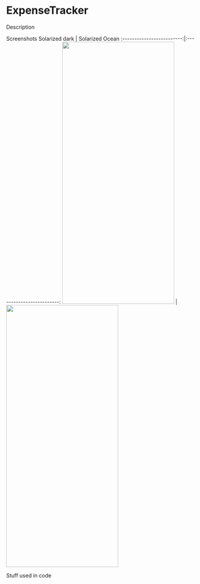 # ExpenseTracker

Description

Screenshots
Solarized dark             |  Solarized Ocean
:-------------------------:|:-------------------------:
<img src="https://github.com/GunchaSwift/ExpenseTracker/assets/97989957/7b3eeb2e-d929-417d-8426-d608a68e985a" width="300" height="700">  |  <img src="https://github.com/GunchaSwift/ExpenseTracker/assets/97989957/7b3eeb2e-d929-417d-8426-d608a68e985a" width="300" height="700">

Stuff used in code
